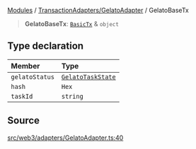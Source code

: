 [Modules](../../../README.md) / [TransactionAdapters/GelatoAdapter](../README.md) / GelatoBaseTx

> **GelatoBaseTx**: [`BasicTx`](../../types/type-aliases/BasicTx.md) & `object`

## Type declaration

| Member | Type |
| :------ | :------ |
| `gelatoStatus` | [`GelatoTaskState`](../enumerations/GelatoTaskState.md) |
| `hash` | `Hex` |
| `taskId` | `string` |

## Source

[src/web3/adapters/GelatoAdapter.ts:40](https://github.com/bgd-labs/fe-shared/blob/a524aad33ec5fce600306d3c3d02439e9803dea0/src/web3/adapters/GelatoAdapter.ts#L40)
